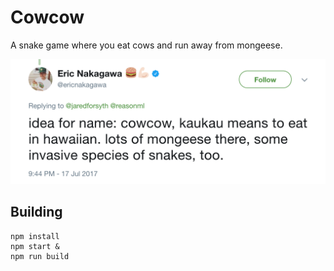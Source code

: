 # Cowcow

A snake game where you eat cows and run away from mongeese.

![origin of the name](name.png)

## Building

```
npm install
npm start &
npm run build
```
